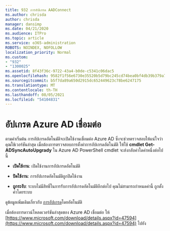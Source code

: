 ```yaml
---
title: 932 การอัปเกรด AADConnect
ms.author: chrisda
author: chrisda
manager: dansimp
ms.date: 04/21/2020
ms.audience: ITPro
ms.topic: article
ms.service: o365-administration
ROBOTS: NOINDEX, NOFOLLOW
localization_priority: Normal
ms.custom:
- "932"
- "1300025"
ms.assetid: 8f43f36c-9722-43a4-b0de-c5341c06dac5
ms.openlocfilehash: 9582f1f56e6730e35520b5d79bc245cd74bea0bf4db39b379a7cd133bafc16ee
ms.sourcegitcommit: b5f7da89a650d2915dc652449623c78be6247175
ms.translationtype: MT
ms.contentlocale: th-TH
ms.lasthandoff: 08/05/2021
ms.locfileid: "54104831"
---
```

# <a name="upgrade-azure-ad-connect"></a>อัปเกรด Azure AD เชื่อมต่อ

ตามค่าเริ่มต้น การอัปเกรดอัตโนมัติจะเปิดใช้งานเชื่อมต่อ Azure AD ซึ่งจะช่วยตรวจสอบให้แน่ใจว่าคุณใช้เวอร์ชันล่าสุด เมื่อต้องการตรวจสอบการตั้งค่าการอัปเกรดอัตโนมัติ ให้ใช้ **cmdlet Get-ADSyncAutoUpgrady** ใน Azure AD PowerShell cmdlet จะส่งกลับค่าใดค่าหนึ่งต่อไปนี้

- **เปิดใช้งาน**: เปิดใช้งานการอัปเกรดอัตโนมัติ

- **ปิดใช้งาน**: การอัปเกรดอัตโนมัติถูกปิดใช้งาน

- **ถูกระงับ**: ระบบไม่มีสิทธิ์ในการรับการอัปเกรดอัตโนมัติอีกต่อไป คุณไม่สามารถกําหนดค่านี้ ถูกตั้งค่าโดยระบบ

ดูข้อมูลเพิ่มเติมเกี่ยวกับ [การอัปเกรด](https://docs.microsoft.com/azure/active-directory/connect/active-directory-aadconnect-feature-automatic-upgrade)โดยอัตโนมัติ

เมื่อต้องการดาวน์โหลดเวอร์ชันล่าสุดของ Azure AD เชื่อมต่อ ให้ [https://www.microsoft.com/download/details.aspx?id=47594](https://www.microsoft.com/download/details.aspx?id=47594) ไปยัง
